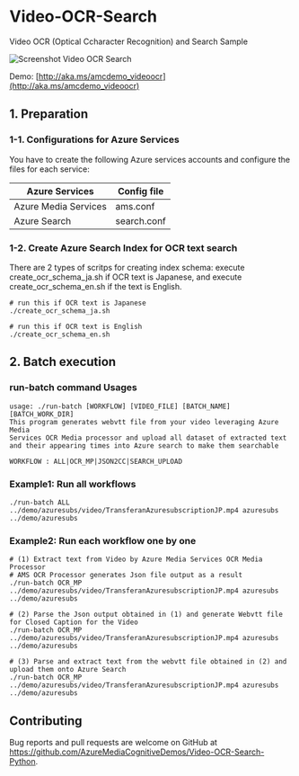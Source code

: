 # Video-OCR-Search
Video OCR (Optical Ccharacter Recognition) and Search Sample

![Screenshot Video OCR Search](https://raw.githubusercontent.com/AzureMediaCognitiveDemos/Video-OCR-Search-Python/master/img/screenshot-video-ocr-demo.jpg)

Demo: [http://aka.ms/amcdemo_videoocr](http://aka.ms/amcdemo_videoocr)


## 1. Preparation

### 1-1. Configurations for Azure Services
You have to create the following Azure services accounts and configure the files for each service:

| Azure Services                | Config file    |
|-------------------------------|----------------|
| Azure Media Services          | ams.conf       |
| Azure Search                  | search.conf    |

### 1-2. Create Azure Search Index for OCR text search
There are 2 types of scritps for creating index schema: execute create_ocr_schema_ja.sh if OCR text is Japanese, and execute create_ocr_schema_en.sh if the text is English.
```
# run this if OCR text is Japanese
./create_ocr_schema_ja.sh
 
# run this if OCR text is English
./create_ocr_schema_en.sh
```

## 2. Batch execution

### run-batch command Usages
```
usage: ./run-batch [WORKFLOW] [VIDEO_FILE] [BATCH_NAME] [BATCH_WORK_DIR]
This program generates webvtt file from your video leveraging Azure Media 
Services OCR Media processor and upload all dataset of extracted text 
and their appearing times into Azure search to make them searchable

WORKFLOW : ALL|OCR_MP|JSON2CC|SEARCH_UPLOAD
```

### Example1: Run all workflows
```
./run-batch ALL ../demo/azuresubs/video/TransferanAzuresubscriptionJP.mp4 azuresubs ../demo/azuresubs
```

### Example2: Run each workflow one by one

```
# (1) Extract text from Video by Azure Media Services OCR Media Processor
# AMS OCR Processor generates Json file output as a result
./run-batch OCR_MP ../demo/azuresubs/video/TransferanAzuresubscriptionJP.mp4 azuresubs ../demo/azuresubs

# (2) Parse the Json output obtained in (1) and generate Webvtt file for Closed Caption for the Video
./run-batch OCR_MP ../demo/azuresubs/video/TransferanAzuresubscriptionJP.mp4 azuresubs ../demo/azuresubs

# (3) Parse and extract text from the webvtt file obtained in (2) and upload them onto Azure Search
./run-batch OCR_MP ../demo/azuresubs/video/TransferanAzuresubscriptionJP.mp4 azuresubs ../demo/azuresubs
```

## Contributing

Bug reports and pull requests are welcome on GitHub at https://github.com/AzureMediaCognitiveDemos/Video-OCR-Search-Python.

